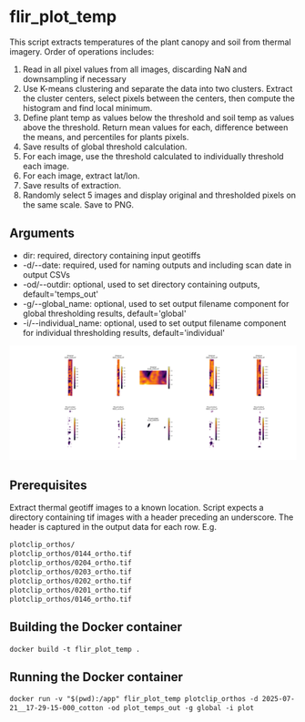 # flir_plot_temp
This script extracts temperatures of the plant canopy and soil from thermal imagery. Order of operations includes:
1. Read in all pixel values from all images, discarding NaN and downsampling if necessary
2. Use K-means clustering and separate the data into two clusters. Extract the cluster centers, select pixels between the centers, then compute the histogram and find local minimum.
3. Define plant temp as values below the threshold and soil temp as values above the threshold. Return mean values for each, difference between the means, and percentiles for plants pixels.
4. Save results of global threshold calculation.
5. For each image, use the threshold calculated to individually threshold each image.
6. For each image, extract lat/lon.
7. Save results of extraction.
8. Randomly select 5 images and display original and thresholded pixels on the same scale. Save to PNG.

## Arguments
* dir: required, directory containing input geotiffs
* -d/--date: required, used for naming outputs and including scan date in output CSVs
* -od/--outdir: optional, used to set directory containing outputs, default='temps_out'
* -g/--global_name: optional, used to set output filename component for global thresholding results, default='global'
* -i/--individual_name: optional, used to set output filename component for individual thresholding results, default='individual'

![Sample thresholding](/sample_thresholded_comparison_images.png)

## Prerequisites
Extract thermal geotiff images to a known location. Script expects a directory containing tif images with a header preceding an underscore. The header is captured in the output data for each row.
E.g.
```
plotclip_orthos/
plotclip_orthos/0144_ortho.tif
plotclip_orthos/0204_ortho.tif
plotclip_orthos/0203_ortho.tif
plotclip_orthos/0202_ortho.tif
plotclip_orthos/0201_ortho.tif
plotclip_orthos/0146_ortho.tif
```

## Building the Docker container
```
docker build -t flir_plot_temp .
```

## Running the Docker container
```
docker run -v "$(pwd):/app" flir_plot_temp plotclip_orthos -d 2025-07-21__17-29-15-000_cotton -od plot_temps_out -g global -i plot
```

